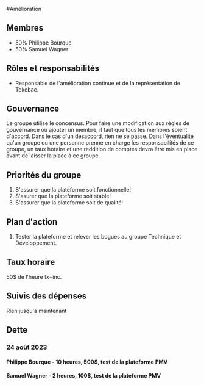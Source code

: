 #Amélioration 

## Membres 
- 50% Philippe Bourque 
- 50% Samuel Wagner 

## Rôles et responsabilités 
- Responsable de l'amélioration continue et de la représentation de Tokebac.

## Gouvernance 
Le groupe utilise le concensus. Pour faire une modification aux règles de gouvernance ou ajouter un membre, il faut que tous les membres soient d'accord. Dans le cas d'un désaccord, rien ne se passe. Dans l'éventualité qu'un groupe ou une personne prenne en charge les responsabilités de ce groupe, un taux horaire et une reddition de comptes devra être mis en place avant de laisser la place à ce groupe.

## Priorités du groupe 
1. S'assurer que la plateforme soit fonctionnelle!
2. S'asurer que la plateforme soit stable!
3. S'assurer que la plateforme soit de qualité!

## Plan d'action
1. Tester la plateforme et relever les bogues au groupe Technique et Développement.

## Taux horaire
50$ de l'heure tx+inc.

## Suivis des dépenses 
Rien jusqu'à maintenant

## Dette
### 24 août 2023
#### Philippe Bourque - 10 heures, 500$, test de la plateforme PMV
#### Samuel Wagner - 2 heures, 100$, test de la plateforme PMV
